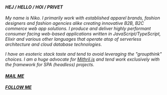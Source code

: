 #### _HEJ / HELLO / HOI / PRIVET_

_My name is Niko. I primarily work with established apparel brands, fashion designers and fashion agencies alike creating innovative B2B, B2C commerce web app solutions. I produce and deliver highly performant consumer facing web-based applications written in JavaScript/TypeScript, Elixir and various other languages that operate atop of serverless architecture and cloud database technologies._

_I have an esoteric stack taste and tend to avoid leveraging the "groupthink" choices. I am a huge advocate for [Mithril.js](https://mithril.js.org/) and tend work exclusively with the framework for SPA (headless) projects._

#### _[MAIL ME](mailto:nicos@gmx.com)_

#### _[FOLLOW ME](https://twitter.com/kaossissel)_

